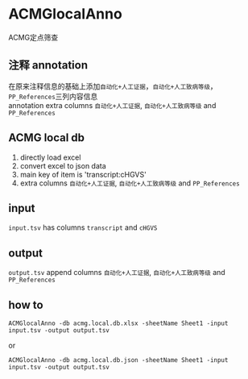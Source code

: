 # ACMGlocalAnno
ACMG定点筛查

## 注释 annotation
在原来注释信息的基础上添加`自动化+人工证据`，`自动化+人工致病等级`，`PP_References`三列内容信息  
annotation extra columns `自动化+人工证据`, `自动化+人工致病等级` and `PP_References`

## ACMG local db
1. directly load excel
2. convert excel to json data
3. main key of item is 'transcript:cHGVS'
4. extra columns `自动化+人工证据`, `自动化+人工致病等级` and `PP_References`

## input
`input.tsv` has columns `transcript` and `cHGVS`

## output
`output.tsv` append columns `自动化+人工证据`, `自动化+人工致病等级` and `PP_References`

## how to
```
ACMGlocalAnno -db acmg.local.db.xlsx -sheetName Sheet1 -input input.tsv -output output.tsv
```
or  
```
ACMGlocalAnno -db acmg.local.db.json -sheetName Sheet1 -input input.tsv -output output.tsv
```
